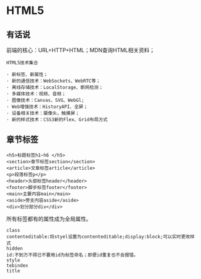 # HTML5

## 有话说

前端的核心：URL+HTTP+HTML；MDN查询HTML相关资料；

```
HTML5技术集合 

· 新标签、新属性；
· 新的通信技术：WebSockets、WebRTC等；
· 离线存储技术：LocalStorage、断网检测；
· 多媒体技术：视频、音频；
· 图像技术：Canvas、SVG、WebGl;
· Web增强技术：HistoryAPI、全屏；
· 设备相关技术：摄像头，触摸屏；
· 新的样式技术：CSS3新的Flex、Grid布局方式
``` 

## 章节标签
```
<h5>标题标签h1~h6 </h5>  
<section>章节标签section</section> 
<article>文章标签article</article> 
<p>段落标签p</p>  
<header>头部标签header</header>  
<footer>脚步标签footer</footer>  
<main>主要内容main</main>
<aside>旁支内容aside</aside>
<div>划分部分div</div>
```
所有标签都有的属性成为全局属性。
```
class
contenteditable:将styel设置为contenteditable;display:block;可以实时更改样式
hidden
id:不到万不得已不要用id为标签命名；即便id重复也不会报错。
style
tebindex
title
```
